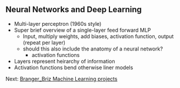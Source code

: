 ## Neural Networks and Deep Learning

- Multi-layer perceptron (1960s style)
- Super brief overview of a single-layer feed forward MLP
	- Input, multiply weights, add biases, activation function, output (repeat per layer)
	- should this also include the anatomy of a neural network?
		- activation functions
- Layers represent heirarchy of information
- Activation functions bend otherwise liner models

Next: [Branger_Briz Machine Learning projects](branger-briz-ml-projects.html)

